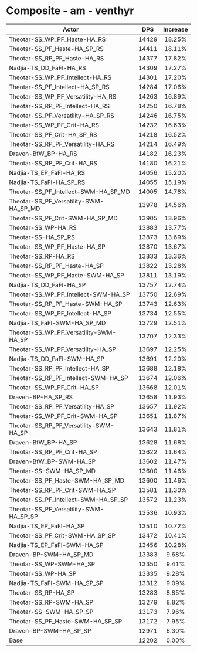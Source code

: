 # Composite - am - venthyr
| Actor | DPS | Increase |
|---|:---:|:---:|
|Theotar-SS_WP_PF_Haste-HA_RS|14429|18.25%|
|Theotar-SS_PF_Haste-HA_SP_RS|14411|18.11%|
|Theotar-SS_RP_PF_Haste-HA_RS|14377|17.82%|
|Nadjia-TS_DD_FaFl-HA_RS|14309|17.27%|
|Theotar-SS_WP_PF_Intellect-HA_RS|14301|17.20%|
|Theotar-SS_PF_Intellect-HA_SP_RS|14284|17.06%|
|Theotar-SS_WP_PF_Versatility-HA_RS|14263|16.89%|
|Theotar-SS_RP_PF_Intellect-HA_RS|14250|16.78%|
|Theotar-SS_PF_Versatility-HA_SP_RS|14246|16.75%|
|Theotar-SS_WP_PF_Crit-HA_RS|14232|16.63%|
|Theotar-SS_PF_Crit-HA_SP_RS|14218|16.52%|
|Theotar-SS_RP_PF_Versatility-HA_RS|14214|16.49%|
|Draven-BfW_BP-HA_RS|14182|16.23%|
|Theotar-SS_RP_PF_Crit-HA_RS|14180|16.21%|
|Nadjia-TS_EP_FaFl-HA_RS|14056|15.20%|
|Nadjia-TS_FaFl-HA_SP_RS|14055|15.19%|
|Theotar-SS_PF_Intellect-SWM-HA_SP_MD|14005|14.78%|
|Theotar-SS_PF_Versatility-SWM-HA_SP_MD|13978|14.56%|
|Theotar-SS_PF_Crit-SWM-HA_SP_MD|13905|13.96%|
|Theotar-SS_WP-HA_RS|13883|13.77%|
|Theotar-SS-HA_SP_RS|13873|13.69%|
|Theotar-SS_WP_PF_Haste-HA_SP|13870|13.67%|
|Theotar-SS_RP-HA_RS|13833|13.36%|
|Theotar-SS_RP_PF_Haste-HA_SP|13822|13.28%|
|Theotar-SS_WP_PF_Haste-SWM-HA_SP|13811|13.19%|
|Nadjia-TS_DD_FaFl-HA_SP|13757|12.74%|
|Theotar-SS_WP_PF_Intellect-SWM-HA_SP|13750|12.69%|
|Theotar-SS_RP_PF_Haste-SWM-HA_SP|13743|12.63%|
|Theotar-SS_WP_PF_Intellect-HA_SP|13734|12.55%|
|Nadjia-TS_FaFl-SWM-HA_SP_MD|13729|12.51%|
|Theotar-SS_WP_PF_Versatility-SWM-HA_SP|13707|12.33%|
|Theotar-SS_WP_PF_Versatility-HA_SP|13697|12.25%|
|Nadjia-TS_DD_FaFl-SWM-HA_SP|13691|12.20%|
|Theotar-SS_RP_PF_Intellect-HA_SP|13688|12.18%|
|Theotar-SS_RP_PF_Intellect-SWM-HA_SP|13674|12.06%|
|Theotar-SS_WP_PF_Crit-HA_SP|13668|12.01%|
|Draven-BP-HA_SP_RS|13658|11.93%|
|Theotar-SS_RP_PF_Versatility-HA_SP|13657|11.92%|
|Theotar-SS_WP_PF_Crit-SWM-HA_SP|13651|11.87%|
|Theotar-SS_RP_PF_Versatility-SWM-HA_SP|13643|11.81%|
|Draven-BfW_BP-HA_SP|13628|11.68%|
|Theotar-SS_RP_PF_Crit-HA_SP|13622|11.64%|
|Draven-BfW_BP-SWM-HA_SP|13602|11.47%|
|Theotar-SS-SWM-HA_SP_MD|13600|11.46%|
|Theotar-SS_PF_Haste-SWM-HA_SP_MD|13600|11.46%|
|Theotar-SS_RP_PF_Crit-SWM-HA_SP|13581|11.30%|
|Theotar-SS_PF_Intellect-SWM-HA_SP_SP|13572|11.23%|
|Theotar-SS_PF_Versatility-SWM-HA_SP_SP|13536|10.93%|
|Nadjia-TS_EP_FaFl-HA_SP|13510|10.72%|
|Theotar-SS_PF_Crit-SWM-HA_SP_SP|13472|10.41%|
|Nadjia-TS_EP_FaFl-SWM-HA_SP|13456|10.28%|
|Draven-BP-SWM-HA_SP_MD|13383|9.68%|
|Theotar-SS_WP-SWM-HA_SP|13350|9.41%|
|Theotar-SS_WP-HA_SP|13335|9.28%|
|Nadjia-TS_FaFl-SWM-HA_SP_SP|13312|9.09%|
|Theotar-SS_RP-HA_SP|13283|8.85%|
|Theotar-SS_RP-SWM-HA_SP|13279|8.82%|
|Theotar-SS-SWM-HA_SP_SP|13173|7.96%|
|Theotar-SS_PF_Haste-SWM-HA_SP_SP|13172|7.95%|
|Draven-BP-SWM-HA_SP_SP|12971|6.30%|
|Base|12202|0.00%|
